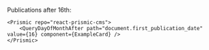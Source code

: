 Publications after 16th:

    <Prismic repo="react-prismic-cms">
        <QueryDayOfMonthAfter path="document.first_publication_date" value={16} component={ExampleCard} />
    </Prismic>
